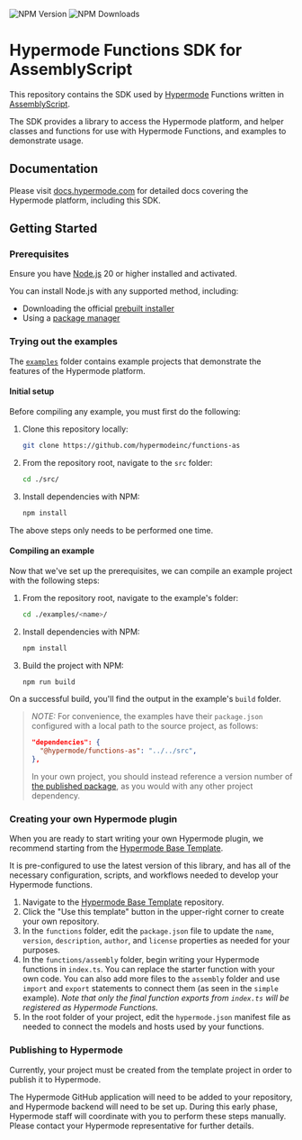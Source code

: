 <!-- This readme will display with the repository on GitHub. -->

![NPM Version](https://img.shields.io/npm/v/%40hypermode%2Ffunctions-as)
![NPM Downloads](https://img.shields.io/npm/dw/%40hypermode%2Ffunctions-as)

# Hypermode Functions SDK for AssemblyScript

This repository contains the SDK used by [Hypermode](https://hypermode.com)
Functions written in [AssemblyScript](https://www.assemblyscript.org/).

The SDK provides a library to access the Hypermode platform, and helper classes
and functions for use with Hypermode Functions, and examples to demonstrate usage.

## Documentation

Please visit [docs.hypermode.com](https://docs.hypermode.com/) for detailed docs
covering the Hypermode platform, including this SDK.

## Getting Started

### Prerequisites

Ensure you have [Node.js](https://nodejs.org/) 20 or higher installed and activated.

You can install Node.js with any supported method, including:

- Downloading the official [prebuilt installer](https://nodejs.org/en/download)
- Using a [package manager](https://nodejs.org/en/download/package-manager)

### Trying out the examples

The [`examples`](./examples/) folder contains example projects that demonstrate the
features of the Hypermode platform.

#### Initial setup

Before compiling any example, you must first do the following:

1. Clone this repository locally:

   ```sh
   git clone https://github.com/hypermodeinc/functions-as
   ```

2. From the repository root, navigate to the `src` folder:

   ```sh
   cd ./src/
   ```

3. Install dependencies with NPM:

   ```sh
   npm install
   ```

The above steps only needs to be performed one time.

#### Compiling an example

Now that we've set up the prerequisites, we can compile an example project with the following steps:

1. From the repository root, navigate to the example's folder:

   ```sh
   cd ./examples/<name>/
   ```

2. Install dependencies with NPM:

   ```sh
   npm install
   ```

3. Build the project with NPM:

   ```sh
   npm run build
   ```

On a successful build, you'll find the output in the example's `build` folder.

> _NOTE:_ For convenience, the examples have their `package.json` configured
> with a local path to the source project, as follows:
>
> ```json
> "dependencies": {
>   "@hypermode/functions-as": "../../src",
> },
> ```
>
> In your own project, you should instead reference a version number of
> [the published package](https://www.npmjs.com/package/@hypermode/functions-as),
> as you would with any other project dependency.

### Creating your own Hypermode plugin

When you are ready to start writing your own Hypermode plugin, we recommend starting
from the [Hypermode Base Template](https://github.com/hypermodeinc/base-template).

It is pre-configured to use the latest version of this library, and has all of the
necessary configuration, scripts, and workflows needed to develop your Hypermode functions.

1. Navigate to the [Hypermode Base Template](https://github.com/hypermodeinc/base-template) repository.
2. Click the "Use this template" button in the upper-right corner to create your own repository.
3. In the `functions` folder, edit the `package.json` file to update the `name`, `version`, `description`,
   `author`, and `license` properties as needed for your purposes.
4. In the `functions/assembly` folder, begin writing your Hypermode functions in `index.ts`.
   You can replace the starter function with your own code. You can also add more files to the `assembly`
   folder and use `import` and `export` statements to connect them (as seen in the `simple` example).
   _Note that only the final function exports from `index.ts` will be registered as Hypermode Functions._
5. In the root folder of your project, edit the `hypermode.json` manifest file as needed to connect the
   models and hosts used by your functions.

### Publishing to Hypermode

Currently, your project must be created from the template project in order to publish it to Hypermode.

The Hypermode GitHub application will need to be added to your repository, and Hypermode backend will
need to be set up. During this early phase, Hypermode staff will coordinate with you to perform these
steps manually. Please contact your Hypermode representative for further details.
